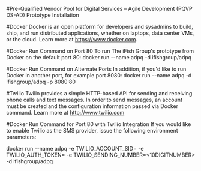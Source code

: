 #Pre-Qualified Vendor Pool for Digital Services – Agile Development (PQVP DS-AD) Prototype Installation

#Docker
Docker is an open platform for developers and sysadmins to build, ship, and run distributed applications, whether on laptops, data center VMs, or the cloud. Learn more at https://www.docker.com. 

#Docker Run Command on Port 80
To run The iFish Group's prototype from Docker on the default port 80: 
docker run --name adpq -d ifishgroup/adpq

#Docker Run Command on Alternate Ports
In addition, if you'd like to run Docker in another port, for example port 8080:
docker run --name adpq -d ifishgroup/adpq -p 8080:80

#Twilio
Twilio provides a simple HTTP-based API for sending and receiving phone calls and text messages. In order to send messages, an account must be created and the configuration information passed via Docker command. Learn more at http://www.twilio.com 

#Docker Run Command for Port 80 with Twilio Integration
If you would like to enable Twilio as the SMS provider, issue the following environment parameters:

docker run --name adpq -e TWILIO_ACCOUNT_SID=<SID> -e TWILIO_AUTH_TOKEN=<TOKEN> -e TWILIO_SENDING_NUMBER=<10DIGITNUMBER> -d ifishgroup/adpq
